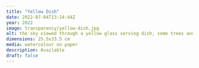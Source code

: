 ```yaml
---
title: "Yellow Dish"
date: 2022-07-04T13:14:44Z
year: 2022
image: transparency/yellow-dish.jpg
alt: the sky viewed through a yellow glass serving dish, some trees and a sunset visible
dimensions: 25.5x33.5 cm
media: watercolour on paper
description: Available
draft: false
---
```


